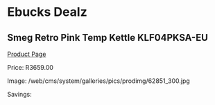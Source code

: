 
# Ebucks Dealz
## Smeg Retro Pink Temp Kettle KLF04PKSA-EU
[Product Page](https://www.ebucks.com/web/shop/productSelected.do?prodId=1167473130&catId=375509364)

Price: R3659.00

Image: /web/cms/system/galleries/pics/prodimg/62851_300.jpg

Savings: 


	